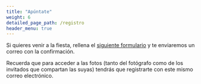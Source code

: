 ```yaml
---
title: "Apúntate"
weight: 6
detailed_page_path: /registro
header_menu: true
---
```


Si quieres venir a la fiesta, rellena el [siguiente formulario](registro) y te enviaremos un correo con la confirmación.

Recuerda que para acceder a las fotos (tanto del fotógrafo como de los invitados que compartan las suyas) tendrás que registrarte con este mismo correo electrónico.
